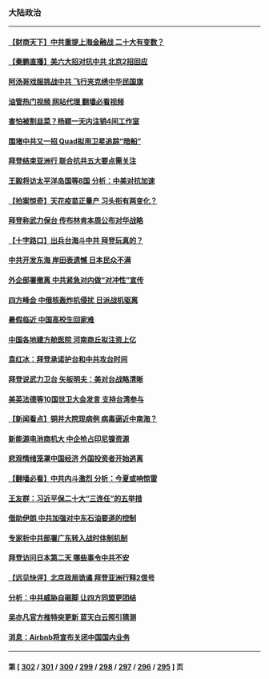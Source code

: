 ### 大陆政治
---
#### [【财商天下】中共重提上海金融战 二十大有变数？](../../pages/ncid277/n13744442.md?05250845) 
#### [【秦鹏直播】美六大招对抗中共 北京2招回应](../../pages/ncid277/n13744499.md?05250845) 
#### [阿汤哥戏服挑战中共 飞行夹克绣中华民国旗](../../pages/ncid277/n13744450.md?05250845) 
#### [油管热门视频 网站代理 翻墙必看视频](http://209.222.30.114:81/youtube.html?05250845)
#### [害怕被割韭菜？杨颖一天内注销4间工作室](../../pages/ncid277/n13744479.md?05250845) 
#### [围堵中共又一招 Quad拟用卫星追踪“暗船”](../../pages/ncid277/n13744412.md?05250845) 
#### [拜登结束亚洲行 联合抗共五大要点需关注](../../pages/ncid277/n13744373.md?05250845) 
#### [王毅将访太平洋岛国等8国 分析：中美对抗加速](../../pages/ncid277/n13743965.md?05250845) 
#### [【拍案惊奇】天花疫苗正量产 习头衔有两变化？](../../pages/ncid277/n13744413.md?05250845) 
#### [拜登称武力保台 传布林肯本周公布对华战略](../../pages/ncid277/n13744378.md?05250845) 
#### [【十字路口】出兵台海斗中共 拜登玩真的？](../../pages/ncid277/n13744325.md?05250845) 
#### [中共开发东海 岸田表遗憾 日本民众不满](../../pages/ncid277/n13744421.md?05250845) 
#### [外企部署撤离 中共紧急对内做“对冲性”宣传](../../pages/ncid277/n13743948.md?05250845) 
#### [四方峰会 中俄核轰炸机侵扰 日派战机驱离](../../pages/ncid277/n13744375.md?05250845) 
#### [暑假临近 中国高校生回家难](../../pages/ncid277/n13743940.md?05250845) 
#### [中国各地建方舱医院 河南商丘拟注资上亿](../../pages/ncid277/n13743837.md?05250845) 
#### [袁红冰：拜登承诺护台和中共攻台时间](../../pages/ncid277/n13744152.md?05250845) 
#### [拜登说武力卫台 矢板明夫：美对台战略清晰](../../pages/ncid277/n13744095.md?05250845) 
#### [美英法德等10国世卫大会发言 支持台湾参与](../../pages/ncid277/n13743925.md?05250845) 
#### [【新闻看点】铜井大院现病例 病毒逼近中南海？](../../pages/ncid277/n13743659.md?05250845) 
#### [新能源电池商机大 中企抢占印尼镍资源](../../pages/ncid277/n13744063.md?05250845) 
#### [悲观情绪笼罩中国经济 外国投资者开始逃离](../../pages/ncid277/n13743825.md?05250845) 
#### [【翻墙必看】中共内斗激烈 分析：今夏或响惊雷](../../pages/ncid277/n13743926.md?05250845) 
#### [王友群：习近平保二十大“三连任”的五举措](../../pages/ncid277/n13743840.md?05250845) 
#### [借助伊朗 中共加强对中东石油要道的控制](../../pages/ncid277/n13743911.md?05250845) 
#### [专家析中共部署广东转入战时体制机制](../../pages/ncid277/n13743850.md?05250845) 
#### [拜登访问日本第二天 哪些事令中共不安](../../pages/ncid277/n13743822.md?05250845) 
#### [【远见快评】北京政局诡谲 拜登亚洲行释2信号](../../pages/ncid277/n13743807.md?05250845) 
#### [分析：中共威胁自砸脚 让四方同盟更团结](../../pages/ncid277/n13743783.md?05250845) 
#### [吴亦凡官方推特突更新 蓝天白云照引猜测](../../pages/ncid277/n13743808.md?05250845) 
#### [消息：Airbnb将宣布关闭中国国内业务](../../pages/ncid277/n13743811.md?05250845) 

---
#### 第 [ [302](./302.md?05250845) / [301](./301.md?05250845) / [300](./300.md?05250845) / [299](./299.md?05250845) / [298](./298.md?05250845) / [297](./297.md?05250845) / [296](./296.md?05250845) / [295](./295.md?05250845) ] 页
